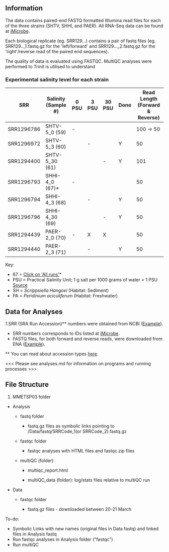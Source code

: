 ## Information

The data contains paired-end FASTQ formatted Illlumina read files for each of the three strains (SHTV, SHHI, and PAER). All RNA-Seq data can be found at [iMicrobe](https://www.imicrobe.us/#/investigators/180). 

Each biological replicate (eg. SRR129...) contains a pair of fastq files (eg. SRR129.._1.fastq.gz for the 'left/forward' and SRR129..._2.fastq.gz for the 'right'/reverse read of the paired end sequences).

The quality of data is evaluated using FASTQC. MultiQC analyses were performed to
Trinit is utilised to understand 
 
### Experimental salinity level for each strain

| SRR        | Salinity (Sample #)|  0 PSU | 3 PSU	| 30 PSU	| Done | Read Length (Forward & Reverse)|
|--------    | -------------------|-----   |---	   |---	    | ---  | -----|
| SRR1296786 |  SHTV-5_0 (59) 	     |   	-    |  	    |   	    |     |  100 -> 50 |
| SRR1296972 |  SHTV-5_3 (60) 	     |   	    |  - 	  |   	    | Y    |   50 |
| SRR1294400 | SHTV-5_30 (61)	       |   	    |   	  |  - 	 | Y       | 101  |
| SRR1296793 | SHHI-4_0 (67)*       |   -    |  	   |   	  |        |  50 |
| SRR1296794 | SHHI-4_3 (68)	       |   	    |  -	  |   	  | Y       |  50 |
| SRR1296796 | SHHI-4_30 (69)	       |    	   |  	   |   -	 | Y       |  50 |
| SRR1294439 | PAER-2_0 (70)       |    -    |   X   |   X   |         | 50 |
| SRR1294440 | PAER-2_3 (71)	       |   	    |  -	  |   	  | Y       |   50 |


Key:

+ 67 = [Click on 'All runs'](https://www.ncbi.nlm.nih.gov/sra/?term=SRR1294439)*
+ PSU = Practical Salinity Unit; 1 g salt per 1000 grams of water = 1 PSU [Source](https://podaac.jpl.nasa.gov/SeaSurfaceSalinity)
+ SH = *Scrippsiella Hangoei* (Habitat: Sediment)
+ PA = *Peridinium aciculiferum* (Habitat: Freshwater)

## Data for Analyses

1.SRR (SRA Run Accession)** numbers were obtained from NCBI ([Example](https://www.ncbi.nlm.nih.gov/sra?LinkName=biosample_sra&from_uid=2740276)).
* SRR numbers corresponds to IDs listed at [iMicrobe](https://www.imicrobe.us/#/investigators/180).
* FASTQ files, for both forward and reverse reads, were downloaded from ENA ([Example](https://www.ebi.ac.uk/ena/data/view/SRR1294400)).

** You can read about accession types [here](https://www.ncbi.nlm.nih.gov/books/NBK56913/#search.what_do_the_different_sra_accessi).

<<< Please see analyses.md for information on programs and running processes >>>

## File Structure

1. MMETSP03 folder

* Analysis

  * fastq folder
  
    * fastq.gz files as symbolic links pointing to /Data/fastq/SRRCode_1(or SRRCode_2).fastq.gz
  
  * fastqc folder
  
    * fastqc analyses with HTML files and fastqc.zip files
  
  * multiQC (folder)
  
    * multiqc_report.html
    
    * multiQC_data (folder): log/stats files relative to multiQC run

* Data

  * fastqc folder
  
    * fastq.gz files - downloaded between 20-21 March

To-do:

 - Symbolic Links with new names (original files in Data fastq) and linked files in Analysis fastq
 - Run fastqc analyses in Analysis folder ("fastqc")
 - Run multiQC
 
